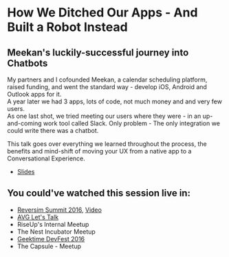 # How We Ditched Our Apps - And Built a Robot Instead
## Meekan's luckily-successful journey into Chatbots

My partners and I cofounded Meekan, a calendar scheduling platform, raised funding, and went the standard way - develop iOS, Android and Outlook apps for it.  
A year later we had 3 apps, lots of code, not much money and and very few users.  
As one last shot, we tried meeting our users where they were - in an up-and-coming work tool called Slack. Only problem - The only integration we could write there was a chatbot.

This talk goes over everything we learned throughout the process, the benefits and mind-shift of moving your UX from a native app to a Conversational Experience.

* [Slides](HowWeDitchedOurAppsForARobotSlides.pdf)

## You could've watched this session live in:
* [Reversim Summit 2016](https://www.reversim.com/2017/08/summit-2016-how-we-ditched-our-apps-for.html), [Video](https://www.youtube.com/watch?v=hqfJ48KVi-0)
* [AVG Let's Talk](https://www.youtube.com/watch?v=xGOxr0ZTsSo)
* RiseUp's Internal Meetup
* The Nest Incubator Meetup
* [Geektime DevFest 2016](https://www.geektime.co.il/devfest-2016-full-agenda/)
* The Capsule - Meetup
